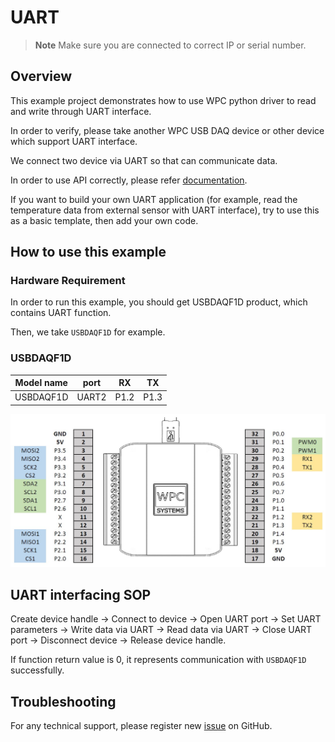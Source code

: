 # UART
> **Note**
> Make sure you are connected to correct IP or serial number.

## Overview

This example project demonstrates how to use WPC python driver to read and write through UART interface.

In order to verify, please take another WPC USB DAQ device or other device which support UART interface.

We connect two device via UART so that can communicate data.

In order to use API correctly, please refer [documentation](https://wpc-systems-ltd.github.io/WPC_Python_driver_release/).

If you want to build your own UART application (for example, read the temperature data from external sensor with UART interface), try to use this as a basic template, then add your own code.

## How to use this example

### Hardware Requirement

In order to run this example, you should get USBDAQF1D product, which contains UART function. 

Then, we take `USBDAQF1D` for example.

### USBDAQF1D

|   Model name     | port  | RX   | TX   |
| -----------------|:-----:|:----:|:----:|
| USBDAQF1D   | UART2 | P1.2 | P1.3 |

<img src="https://github.com/WPC-Systems-Ltd/WPC_Python_driver_release/blob/main/Reference/Pinouts/pinout-USBDAQF1D.JPG" alt="drawing" width="600"/>

## UART interfacing SOP 

Create device handle -> Connect to device -> Open UART port -> Set UART parameters -> Write data via UART -> Read data via UART -> Close UART port -> Disconnect device -> Release device handle.

If function return value is 0, it represents communication with `USBDAQF1D` successfully.

## Troubleshooting

For any technical support, please register new [issue](https://github.com/WPC-Systems-Ltd/WPC_Python_driver_release/issues) on GitHub.